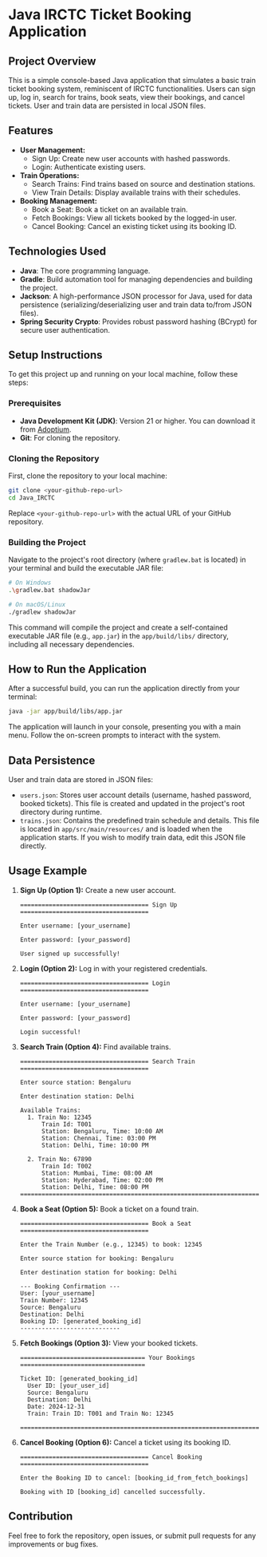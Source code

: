 # Java IRCTC Ticket Booking Application

## Project Overview

This is a simple console-based Java application that simulates a basic train ticket booking system, reminiscent of IRCTC functionalities. Users can sign up, log in, search for trains, book seats, view their bookings, and cancel tickets. User and train data are persisted in local JSON files.

## Features

*   **User Management:**
    *   Sign Up: Create new user accounts with hashed passwords.
    *   Login: Authenticate existing users.
*   **Train Operations:**
    *   Search Trains: Find trains based on source and destination stations.
    *   View Train Details: Display available trains with their schedules.
*   **Booking Management:**
    *   Book a Seat: Book a ticket on an available train.
    *   Fetch Bookings: View all tickets booked by the logged-in user.
    *   Cancel Booking: Cancel an existing ticket using its booking ID.

## Technologies Used

*   **Java**: The core programming language.
*   **Gradle**: Build automation tool for managing dependencies and building the project.
*   **Jackson**: A high-performance JSON processor for Java, used for data persistence (serializing/deserializing user and train data to/from JSON files).
*   **Spring Security Crypto**: Provides robust password hashing (BCrypt) for secure user authentication.

## Setup Instructions

To get this project up and running on your local machine, follow these steps:

### Prerequisites

*   **Java Development Kit (JDK)**: Version 21 or higher. You can download it from [Adoptium](https://adoptium.net/).
*   **Git**: For cloning the repository.

### Cloning the Repository

First, clone the repository to your local machine:

```bash
git clone <your-github-repo-url>
cd Java_IRCTC
```
Replace `<your-github-repo-url>` with the actual URL of your GitHub repository.

### Building the Project

Navigate to the project's root directory (where `gradlew.bat` is located) in your terminal and build the executable JAR file:

```bash
# On Windows
.\gradlew.bat shadowJar

# On macOS/Linux
./gradlew shadowJar
```

This command will compile the project and create a self-contained executable JAR file (e.g., `app.jar`) in the `app/build/libs/` directory, including all necessary dependencies.

## How to Run the Application

After a successful build, you can run the application directly from your terminal:

```bash
java -jar app/build/libs/app.jar
```

The application will launch in your console, presenting you with a main menu. Follow the on-screen prompts to interact with the system.

## Data Persistence

User and train data are stored in JSON files:

*   `users.json`: Stores user account details (username, hashed password, booked tickets). This file is created and updated in the project's root directory during runtime.
*   `trains.json`: Contains the predefined train schedule and details. This file is located in `app/src/main/resources/` and is loaded when the application starts. If you wish to modify train data, edit this JSON file directly.

## Usage Example

1.  **Sign Up (Option 1):** Create a new user account.
    ```
    ==================================== Sign Up ====================================

    Enter username: [your_username]
    
    Enter password: [your_password]

    User signed up successfully!
    ```

2.  **Login (Option 2):** Log in with your registered credentials.
    ```
    ==================================== Login ====================================

    Enter username: [your_username]
    
    Enter password: [your_password]

    Login successful!
    ```

3.  **Search Train (Option 4):** Find available trains.
    ```
    ==================================== Search Train ====================================

    Enter source station: Bengaluru
    
    Enter destination station: Delhi
    
    Available Trains:
      1. Train No: 12345
          Train Id: T001
          Station: Bengaluru, Time: 10:00 AM
          Station: Chennai, Time: 03:00 PM
          Station: Delhi, Time: 10:00 PM

      2. Train No: 67890
          Train Id: T002
          Station: Mumbai, Time: 08:00 AM
          Station: Hyderabad, Time: 02:00 PM
          Station: Delhi, Time: 08:00 PM
    ===================================================================================
    ```

4.  **Book a Seat (Option 5):** Book a ticket on a found train.
    ```
    ==================================== Book a Seat ====================================

    Enter the Train Number (e.g., 12345) to book: 12345
    
    Enter source station for booking: Bengaluru
    
    Enter destination station for booking: Delhi
    
    --- Booking Confirmation ---
    User: [your_username]
    Train Number: 12345
    Source: Bengaluru
    Destination: Delhi
    Booking ID: [generated_booking_id]
    ----------------------------
    ```

5.  **Fetch Bookings (Option 3):** View your booked tickets.
    ```
    =================================== Your Bookings ===================================

    Ticket ID: [generated_booking_id]
      User ID: [your_user_id]
      Source: Bengaluru
      Destination: Delhi
      Date: 2024-12-31
      Train: Train ID: T001 and Train No: 12345
    
    ===================================================================================
    ```

6.  **Cancel Booking (Option 6):** Cancel a ticket using its booking ID.
    ```
    ==================================== Cancel Booking ====================================

    Enter the Booking ID to cancel: [booking_id_from_fetch_bookings]

    Booking with ID [booking_id] cancelled successfully.
    ```

## Contribution

Feel free to fork the repository, open issues, or submit pull requests for any improvements or bug fixes. 